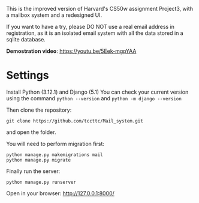 This is the improved version of Harvard's CS50w assignment Project3, with a mailbox system and a redesigned UI.

If you want to have a try, please DO NOT use a real email address in registration, as it is an isolated email system with all the data stored in a sqlite database.

**Demostration video**: https://youtu.be/5Eek-mgpYAA

# Settings

Install Python (3.12.1) and Django (5.1) 
You can check your current version using the command `python --version` and `python -m django --version`

Then clone the repository:
```
git clone https://github.com/tccttc/Mail_system.git
```
and open the folder.

You will need to perform migration first:
```
python manage.py makemigrations mail
python manage.py migrate
```

Finally run the server:
```
python manage.py runserver
```
Open in your browser: http://127.0.0.1:8000/
